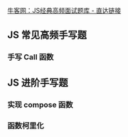 [牛客网：JS经典高频面试题库 - 直达链接](https://www.nowcoder.com/exam/oj?page=1&pageSize=50&search=&tab=JS%E7%AF%87&topicId=271)

## JS 常见高频手写题

### 手写 Call 函数

## JS 进阶手写题

### 实现 compose 函数

### 函数柯里化